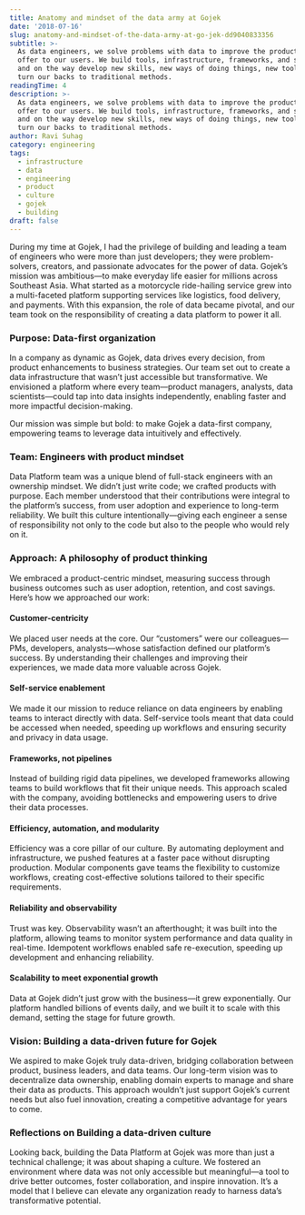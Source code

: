 ```yaml
---
title: Anatomy and mindset of the data army at Gojek
date: '2018-07-16'
slug: anatomy-and-mindset-of-the-data-army-at-go-jek-dd9040833356
subtitle: >-
  As data engineers, we solve problems with data to improve the product that we
  offer to our users. We build tools, infrastructure, frameworks, and services
  and on the way develop new skills, new ways of doing things, new tools, and
  turn our backs to traditional methods.
readingTime: 4
description: >-
  As data engineers, we solve problems with data to improve the product that we
  offer to our users. We build tools, infrastructure, frameworks, and services
  and on the way develop new skills, new ways of doing things, new tools, and
  turn our backs to traditional methods.
author: Ravi Suhag
category: engineering
tags:
  - infrastructure
  - data
  - engineering
  - product
  - culture
  - gojek
  - building
draft: false
---
```


During my time at Gojek, I had the privilege of building and leading a team of engineers who were more than just developers; they were problem-solvers, creators, and passionate advocates for the power of data. Gojek’s mission was ambitious—to make everyday life easier for millions across Southeast Asia. What started as a motorcycle ride-hailing service grew into a multi-faceted platform supporting services like logistics, food delivery, and payments. With this expansion, the role of data became pivotal, and our team took on the responsibility of creating a data platform to power it all.

### Purpose: Data-first organization

In a company as dynamic as Gojek, data drives every decision, from product enhancements to business strategies. Our team set out to create a data infrastructure that wasn’t just accessible but transformative. We envisioned a platform where every team—product managers, analysts, data scientists—could tap into data insights independently, enabling faster and more impactful decision-making.

Our mission was simple but bold: to make Gojek a data-first company, empowering teams to leverage data intuitively and effectively.

### Team: Engineers with product mindset

Data Platform team was a unique blend of full-stack engineers with an ownership mindset. We didn’t just write code; we crafted products with purpose. Each member understood that their contributions were integral to the platform’s success, from user adoption and experience to long-term reliability. We built this culture intentionally—giving each engineer a sense of responsibility not only to the code but also to the people who would rely on it.

### Approach: A philosophy of product thinking

We embraced a product-centric mindset, measuring success through business outcomes such as user adoption, retention, and cost savings. Here’s how we approached our work:

#### Customer-centricity

We placed user needs at the core. Our “customers” were our colleagues—PMs, developers, analysts—whose satisfaction defined our platform’s success. By understanding their challenges and improving their experiences, we made data more valuable across Gojek.

#### Self-service enablement

We made it our mission to reduce reliance on data engineers by enabling teams to interact directly with data. Self-service tools meant that data could be accessed when needed, speeding up workflows and ensuring security and privacy in data usage.

#### Frameworks, not pipelines

Instead of building rigid data pipelines, we developed frameworks allowing teams to build workflows that fit their unique needs. This approach scaled with the company, avoiding bottlenecks and empowering users to drive their data processes.

#### Efficiency, automation, and modularity

Efficiency was a core pillar of our culture. By automating deployment and infrastructure, we pushed features at a faster pace without disrupting production. Modular components gave teams the flexibility to customize workflows, creating cost-effective solutions tailored to their specific requirements.

#### Reliability and observability

Trust was key. Observability wasn’t an afterthought; it was built into the platform, allowing teams to monitor system performance and data quality in real-time. Idempotent workflows enabled safe re-execution, speeding up development and enhancing reliability.

#### Scalability to meet exponential growth

Data at Gojek didn’t just grow with the business—it grew exponentially. Our platform handled billions of events daily, and we built it to scale with this demand, setting the stage for future growth.

### Vision: Building a data-driven future for Gojek

We aspired to make Gojek truly data-driven, bridging collaboration between product, business leaders, and data teams. Our long-term vision was to decentralize data ownership, enabling domain experts to manage and share their data as products. This approach wouldn’t just support Gojek’s current needs but also fuel innovation, creating a competitive advantage for years to come.

### Reflections on Building a data-driven culture

Looking back, building the Data Platform at Gojek was more than just a technical challenge; it was about shaping a culture. We fostered an environment where data was not only accessible but meaningful—a tool to drive better outcomes, foster collaboration, and inspire innovation. It’s a model that I believe can elevate any organization ready to harness data’s transformative potential.

